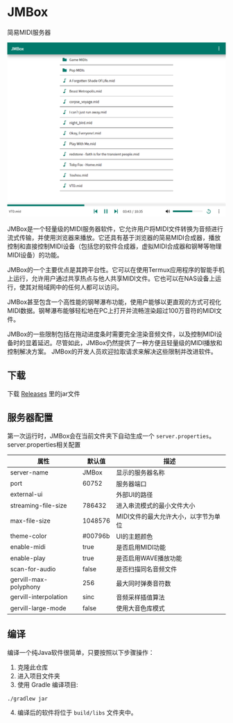# JMBox
简易MIDI服务器

![](resources/jmbox.png)


JMBox是一个轻量级的MIDI服务器软件，它允许用户将MIDI文件转换为音频进行流式传输，并使用浏览器来播放。它还具有基于浏览器的简易MIDI合成器，播放控制和直接控制MIDI设备（包括您的软件合成器，虚拟MIDI合成器和钢琴等物理MIDI设备）的功能。

JMBox的一个主要优点是其跨平台性。它可以在使用Termux应用程序的智能手机上运行，允许用户通过共享热点与他人共享MIDI文件。它也可以在NAS设备上运行，使其对局域网中的任何人都可以访问。

JMBox甚至包含一个高性能的钢琴瀑布功能，使用户能够以更直观的方式可视化MIDI数据。钢琴瀑布能够轻松地在PC上打开并流畅渲染超过100万音符的MIDI文件。

JMBox的一些限制包括在拖动进度条时需要完全渲染音频文件，以及控制MIDI设备时的显着延迟。尽管如此，JMBox仍然提供了一种方便且轻量级的MIDI播放和控制解决方案。 JMBox的开发人员欢迎拉取请求来解决这些限制并改进软件。

## 下载
下载 [Releases](releases) 里的jar文件

## 服务器配置
第一次运行时，JMBox会在当前文件夹下自动生成一个 `server.properties`。
server.properties相关配置

| 属性 | 默认值 | 描述 |
| --- | ------ | ----------- |
| server-name | JMBox | 显示的服务器名称 |
| port | 60752 | 服务器端口 |
| external-ui | | 外部UI的路径 |
| streaming-file-size | 786432 | 进入串流模式的最小文件大小 |
| max-file-size | 1048576 | MIDI文件的最大允许大小，以字节为单位 |
| theme-color | #00796b | UI的主题颜色 |
| enable-midi | true | 是否启用MIDI功能 |
| enable-play | true | 是否启用WAVE播放功能 |
| scan-for-audio | false | 是否扫描同名音频文件 |
| gervill-max-polyphony | 256 | 最大同时弹奏音符数 |
| gervill-interpolation | sinc | 音频采样插值算法 |
| gervill-large-mode | false | 使用大音色库模式 |


## 编译

编译一个纯Java软件很简单，只要按照以下步骤操作：
  1. 克隆此仓库 
  2. 进入项目文件夹
  3. 使用 Gradle 编译项目:
  ```
  ./gradlew jar
  ```
  4. 编译后的软件将位于 `build/libs` 文件夹中。